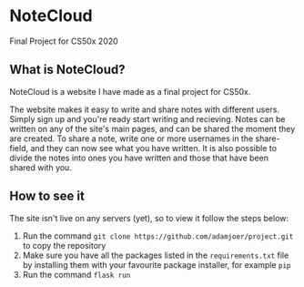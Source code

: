 # NoteCloud
Final Project for CS50x 2020

## What is NoteCloud?
NoteCloud is a website I have made as a final project for CS50x.

The website makes it easy to write and share notes with different users. 
Simply sign up and you're ready start writing and recieving.
Notes can be written on any of the site's main pages, and can be shared the moment they are created.
To share a note, write one or more usernames in the share-field, and they can now see what you have written.
It is also possible to divide the notes into ones you have written and those that have been shared with you.


## How to see it
The site isn't live on any servers (yet), so to view it follow the steps below:
1. Run the command `git clone https://github.com/adamjoer/project.git` to copy the repository
2. Make sure you have all the packages listed in the `requirements.txt` file by installing them with your favourite package installer, for example `pip`
3. Run the command `flask run`
